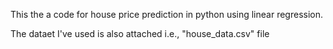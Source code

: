 This the a code for house price prediction in python using linear regression.

The dataet I've used is also attached i.e., "house_data.csv" file
